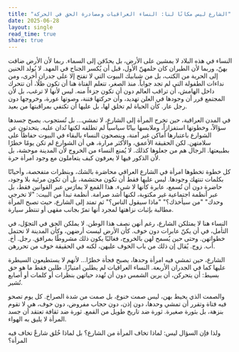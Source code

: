 ```yaml
---
title: "الشارع ليس مكانًا لنا: النساء العراقيات ومصادرة الحق في الحركة"
date: 2025-06-28
layout: single
read_time: true
share: true
---
```


النساء في هذه البلاد لا يمشين على الأرض، بل يحدّقن إلى السماء. ربما لأن الأرض ضاقت بهنّ، وربما لأن الطيران كان حلمهنّ الأول، قبل أن يُكسر الجناح في المهد. لا يُولد الحنين إلى الحرية من الكتب، بل من شبابيك البيوت التي لا تفتح إلا على جدران أخرى، ومن نداءات الطفولة التي لم تجد جواباً. منذ الصغر، تتعلم الفتاة هنا أن تكون ظلًا، أن تتحرك داخل الهامش، أن تراقب العالم دون أن تكون جزءاً منه. ليس لأنها لا ترغب، بل لأن المجتمع قرر أن وجودها في العلن تهديد، وأن حركتها فتنة، وصوتها عورة، وخروجها دون رجل عار. كأن الحياة لم تخلق لها، بل عليها أن تكتفي بمراقبتها من بعيد.

في المدن العراقية، حين تخرج المرأة إلى الشارع، لا تمشي… بل تُستجوب. يصبح جسدها سؤالاً، وخطوتها استفزازاً، وملابسها بيانًا سياسياً لم تطلقه لكنها تُدان عليه. يتحدثون عن الشوارع باعتبارها أماكن غير آمنة، وينصحون النساء بالبقاء في البيوت حفاظاً على سلامتهن. لكن الحقيقة الأعمق، والأكثر مرارة، هي أن الشوارع لم تكن يومًا خطرًا بطبيعتها. الرجال هم من جعلوها كذلك. لا يُمنع النساء من الخروج لأن المدينة موحشة، بل لأن الذكور فيها لا يعرفون كيف يتعاملون مع وجود امرأة حرة.

كل خطوة تخطوها امرأة في الشارع العراقي محاصَرة بالشك، وبنظرات متفحصة، وأحيانًا بكلمات تنتهك وجودها. ليس عليها فقط أن تكون محتشمة، بل أن تكون مرئية بلا وجود، حاضرة دون أن تُسمع، عابرة كأنها لا شيء. هذا القمع لا يمارَس عبر القوانين فقط، بل عبر أنظمة اجتماعية غير مكتوبة، لكنها أشد صرامة. أنظمة تبدأ من البيت: "لا تخرجي وحدك" "من سيأخذك؟" "ماذا سيقول الناس؟" ثم تمتد إلى الشارع، حيث تصبح المرأة مطالبة بإثبات نزاهتها لمجرد أنها تمرّ بجانب مقهى أو تنتظر سيارة.

النساء هنا لا يمتلكن الشارع، رغم أنهن نصف هذا الوطن. لا يملكن الحق في التجوّل، في التأمل، في أن يكنّ عابرات دون خوف. كأن الأرض ليست أرضهن، وكأن المدينة لا تحتمل خطواتهن. وحتى حين يُسمح لهن بالخروج، فغالبًا يكون ذلك مشروطًا بمرافق. رجل. أخ. أب. زوج. يُقال إن ذلك من باب الخوف عليهن، لكنه في الحقيقة خوف من تحررهن.

الشارع، حين تمشي فيه امرأة وحدها، يصبح فجأة خطرًا… لأنهم لا يستطيعون السيطرة عليها كما في الجدران الأربعة. النساء العراقيات لم يطلبن امتيازًا. طلبن فقط ما هو حق بسيط: أن يتحركن، أن يرين الشمس دون أن تُهدد حياتهن بنظرات أو كلمات أو أصابع تُشير.

والصمت الذي يحيط بهن، ليس صمت خنوع، بل صمت من شدة الصراخ. كل يوم تصحو فيه فتاة وتقرر أن تمشي وحدها، دون إذن، دون حجاب مفروض، دون خوف، هي لا تقوم بنزهة، بل بثورة صغيرة. ثورة ضد تاريخ طويل من القمع. ثورة ضد ثقافة تعتقد أن جسد المرأة لا يليق به الهواء.

ولذا فإن السؤال ليس: لماذا تخاف المرأة من الشارع؟ بل لماذا خُلق شارعٌ تخاف فيه المرأة؟
